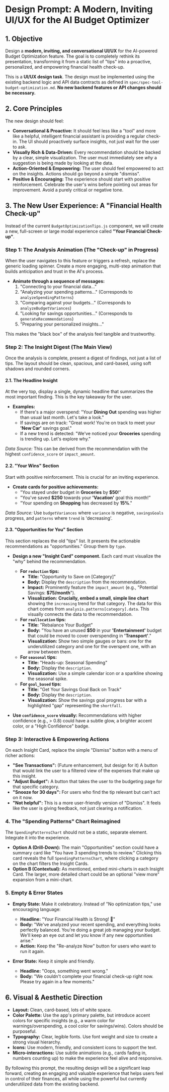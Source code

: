 
# Design Prompt: A Modern, Inviting UI/UX for the AI Budget Optimizer

## 1. Objective

Design a **modern, inviting, and conversational UI/UX** for the AI-powered Budget Optimization feature. The goal is to completely rethink its presentation, transforming it from a static list of "tips" into a proactive, personalized, and empowering financial health check-up.

This is a **UI/UX design task**. The design must be implemented using the existing backend logic and API data contracts as defined in `spec/spec-tool-budget-optimization.md`. **No new backend features or API changes should be necessary.**

## 2. Core Principles

The new design should feel:

- **Conversational & Proactive:** It should feel less like a "tool" and more like a helpful, intelligent financial assistant is providing a regular check-in. The UI should proactively surface insights, not just wait for the user to ask.
- **Visually Rich & Data-Driven:** Every recommendation should be backed by a clear, simple visualization. The user must immediately see *why* a suggestion is being made by looking at the data.
- **Action-Oriented & Empowering:** The user should feel empowered to act on the insights. Actions should go beyond a simple "dismiss".
- **Positive & Encouraging:** The experience should start with positive reinforcement. Celebrate the user's wins before pointing out areas for improvement. Avoid a purely critical or negative tone.

## 3. The New User Experience: A "Financial Health Check-up"

Instead of the current `BudgetOptimizationTips.js` component, we will create a new, full-screen or large modal experience called **"Your Financial Check-up"**.

### Step 1: The Analysis Animation (The "Check-up" in Progress)

When the user navigates to this feature or triggers a refresh, replace the generic loading spinner. Create a more engaging, multi-step animation that builds anticipation and trust in the AI's process.

- **Animate through a sequence of messages:**
    1.  "Connecting to your financial data..."
    2.  "Analyzing your spending patterns..." (Corresponds to `analyzeSpendingPatterns`)
    3.  "Comparing against your budgets..." (Corresponds to `analyzeBudgetVariances`)
    4.  "Looking for savings opportunities..." (Corresponds to `generateRecommendations`)
    5.  "Preparing your personalized insights..."

This makes the "black box" of the analysis feel tangible and trustworthy.

### Step 2: The Insight Digest (The Main View)

Once the analysis is complete, present a digest of findings, not just a list of tips. The layout should be clean, spacious, and card-based, using soft shadows and rounded corners.

#### 2.1. The Headline Insight

At the very top, display a single, dynamic headline that summarizes the most important finding. This is the key takeaway for the user.

- **Examples:**
    - If there's a major overspend: "Your **Dining Out** spending was higher than usual last month. Let's take a look."
    - If savings are on track: "Great work! You're on track to meet your **'New Car'** savings goal."
    - If a new trend is detected: "We've noticed your **Groceries** spending is trending up. Let's explore why."

*Data Source:* This can be derived from the recommendation with the highest `confidence_score` or `impact_amount`.

#### 2.2. "Your Wins" Section

Start with positive reinforcement. This is crucial for an inviting experience.

- **Create cards for positive achievements:**
    - "You stayed under budget in **Groceries** by **$50**!"
    - "You've saved **$250** towards your **'Vacation'** goal this month!"
    - "Your spending on **Shopping** has decreased by **15%**."

*Data Source:* Use `budgetVariances` where `variance` is negative, `savingsGoals` progress, and `patterns` where `trend` is 'decreasing'.

#### 2.3. "Opportunities for You" Section

This section replaces the old "tips" list. It presents the actionable recommendations as "opportunities." Group them by `type`.

- **Design a new "Insight Card" component.** Each card must visualize the "why" behind the recommendation.
    - **For `reduction` tips:**
        - **Title:** "Opportunity to Save on [Category]"
        - **Body:** Display the `description` from the recommendation.
        - **Impact:** Prominently feature the `impact_amount` (e.g., "Potential Savings: **$75/month**").
        - **Visualization:** **Crucially, embed a small, simple line chart** showing the `increasing` trend for that category. The data for this chart comes from `analysis.patterns[category].data`. This visually connects the data to the recommendation.
    - **For `reallocation` tips:**
        - **Title:** "Rebalance Your Budget"
        - **Body:** "You have an unused **$50** in your **'Entertainment'** budget that could be moved to cover overspending in **'Transport'**."
        - **Visualization:** Show two simple gauges or bars: one for the underutilized category and one for the overspent one, with an arrow between them.
    - **For `seasonal` tips:**
        - **Title:** "Heads-up: Seasonal Spending"
        - **Body:** Display the `description`.
        - **Visualization:** Use a simple calendar icon or a sparkline showing the seasonal spike.
    - **For `goal_based` tips:**
        - **Title:** "Get Your Savings Goal Back on Track"
        - **Body:** Display the `description`.
        - **Visualization:** Show the savings goal progress bar with a highlighted "gap" representing the `shortfall`.

- **Use `confidence_score` visually:** Recommendations with higher confidence (e.g., > 0.8) could have a subtle glow, a brighter accent color, or a "High Confidence" badge.

### Step 3: Interactive & Empowering Actions

On each Insight Card, replace the simple "Dismiss" button with a menu of richer actions:

- **"See Transactions":** (Future enhancement, but design for it) A button that would link the user to a filtered view of the expenses that make up this insight.
- **"Adjust Budget":** A button that takes the user to the budgeting page for that specific category.
- **"Snooze for 30 days":** For users who find the tip relevant but can't act on it now.
- **"Not helpful":** This is a more user-friendly version of "Dismiss". It feels like the user is giving feedback, not just clearing a notification.

### 4. The "Spending Patterns" Chart Reimagined

The `SpendingPatternsChart` should not be a static, separate element. Integrate it into the experience.

- **Option A (Drill-Down):** The main "Opportunities" section could have a summary card like "You have 3 spending trends to review." Clicking this card reveals the full `SpendingPatternsChart`, where clicking a category on the chart filters the Insight Cards.
- **Option B (Contextual):** As mentioned, embed mini-charts in each Insight Card. The larger, more detailed chart could be an optional "view more" expansion from a mini-chart.

### 5. Empty & Error States

- **Empty State:** Make it celebratory. Instead of "No optimization tips," use encouraging language:
    - **Headline:** "Your Financial Health is Strong! 💪"
    - **Body:** "We've analyzed your recent spending, and everything looks perfectly balanced. You're doing a great job managing your budget. We'll keep an eye out and let you know if any new opportunities arise."
    - **Action:** Keep the "Re-analyze Now" button for users who want to run it again.

- **Error State:** Keep it simple and friendly.
    - **Headline:** "Oops, something went wrong."
    - **Body:** "We couldn't complete your financial check-up right now. Please try again in a few moments."

## 6. Visual & Aesthetic Direction

- **Layout:** Clean, card-based, lots of white space.
- **Color Palette:** Use the app's primary palette, but introduce accent colors for specific insights (e.g., a warm color for warnings/overspending, a cool color for savings/wins). Colors should be purposeful.
- **Typography:** Clear, legible fonts. Use font weight and size to create a strong visual hierarchy.
- **Icons:** Use modern, friendly, and consistent icons to support the text.
- **Micro-interactions:** Use subtle animations (e.g., cards fading in, numbers counting up) to make the experience feel alive and responsive.

By following this prompt, the resulting design will be a significant leap forward, creating an engaging and valuable experience that helps users feel in control of their finances, all while using the powerful but currently underutilized data from the existing backend.
